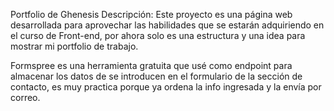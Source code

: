 Portfolio de Ghenesis
Descripción:
Este proyecto es una página web desarrollada para aprovechar las habilidades que se estarán adquiriendo en el curso de Front-end, por ahora solo es una estructura y una idea para mostrar mi portfolio de trabajo. 

Formspree es una herramienta gratuita que usé como endpoint para almacenar los datos de se introducen en el formulario de la sección de contacto, es muy practica porque ya ordena la info ingresada y la envía por correo.